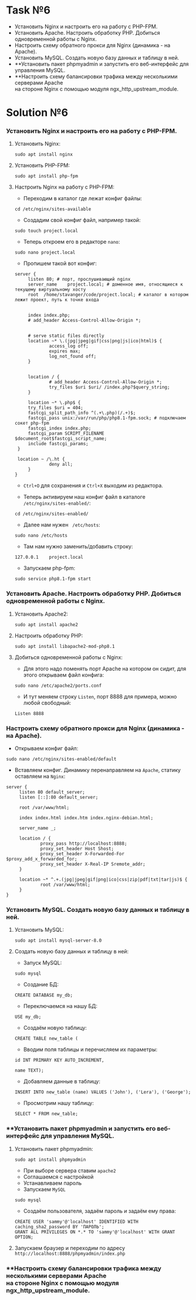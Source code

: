 # Task №6

* Установить Nginx и настроить его на работу с PHP-FPM.
* Установить Apache. Настроить обработку PHP. Добиться одновременной работы с Nginx.
* Настроить схему обратного прокси для Nginx (динамика - на Apache).
* Установить MySQL. Создать новую базу данных и таблицу в ней.
* **Установить пакет phpmyadmin и запустить его веб-интерфейс для управления MySQL.
* **Настроить схему балансировки трафика между несколькими серверами Apache<br>
на стороне Nginx с помощью модуля ngx_http_upstream_module.

# Solution №6

### Установить Nginx и настроить его на работу с PHP-FPM.

1) Установить Nginx:

    ```linux
    sudo apt install nginx
    ```

2) Установить PHP-FPM:

    ```linux
    sudo apt install php-fpm
    ```

3) Настроить Nginx на работу с PHP-FPM:

   * Переходим в каталог где лежат конфиг файлы:
   
   ```linux
   cd /etc/nginx/sites-available
   ```

   * Создадим свой конфиг файл, например такой:
   
   ```linux
   sudo touch project.local
   ```
   
   * Теперь откроем его в редакторе ```nano```:

   ```linux
   sudo nano project.local
   ```
   
   * Пропишем такой вот конфиг:

   ```nano
   server {
        listen 80; # порт, прослушивающий nginx
        server_name    project.local; # доменное имя, относящиеся к текущему виртуальному хосту
        root  /home/stavanger/code/project.local; # каталог в котором лежит проект, путь к точке входа


        index index.php;
        # add_header Access-Control-Allow-Origin *;


        # serve static files directly
        location ~* \.(jpg|jpeg|gif|css|png|js|ico|html)$ {
                access_log off;
                expires max;
                log_not_found off;
        }


        location / {
                # add_header Access-Control-Allow-Origin *;
                try_files $uri $uri/ /index.php?$query_string;
        }

        location ~* \.php$ {
        try_files $uri = 404;
        fastcgi_split_path_info ^(.+\.php)(/.+)$;
        fastcgi_pass unix:/var/run/php/php8.1-fpm.sock; # подключаем сокет php-fpm
        fastcgi_index index.php;
        fastcgi_param SCRIPT_FILENAME $document_root$fastcgi_script_name;
        include fastcgi_params;
    }

    location ~ /\.ht {
                deny all;
        }
   }
   ```
   
   * ```Ctrl+O``` для сохранения и ```Ctrl+X``` выходим из редактора.

   * Теперь активируем наш конфиг файл в каталоге ```/etc/nginx/sites-enabled/```:
   
   ````linux
   cd /etc/nginx/sites-enabled/
   ````

   * Далее нам нужен ``` /etc/hosts```:
   
   ````linux
   sudo nano /etc/hosts
   ````
   
   * Там нам нужно заменить/добавить строку:
   
   ```nano
   127.0.0.1    project.local
   ```
   
   * Запускаем php-fpm:
   
   ```linux
   sudo service php8.1-fpm start
   ```

### Установить Apache. Настроить обработку PHP. Добиться одновременной работы с Nginx.

1) Установить Apache2:

    ```linux
    sudo apt install apache2
    ```

2) Настроить обработку PHP:

   ```linux
   sudo apt install libapache2-mod-php8.1
   ```
   
3) Добиться одновременной работы с Nginx:

   * Для этого надо поменять порт Apache на котором он сидит, для этого открываем файл конфига:

   ```linux
   sudo nano /etc/apache2/ports.conf
   ```
   
   * И тут меняем строку ```Listen```, порт 8888 для примера, можно любой свободный:
   
   ```nano
   Listen 8888
   ```

### Настроить схему обратного прокси для Nginx (динамика - на Apache).

   * Открываем конфиг файл:

   ```linux
   sudo nano /etc/nginx/sites-enabled/default
   ```

   * Вставляем конфиг. Динамику перенаправляем на ```Apache```, статику оставляем на ```Nginx```:

   ```nano
   server {
        listen 80 default_server;
        listen [::]:80 default_server;

        root /var/www/html;

        index index.html index.htm index.nginx-debian.html;

        server_name _;

        location / {
                proxy_pass http://localhost:8888;
                proxy_set_header Host Shost;
                proxy_set_header X-Forwarded-For $proxy_add_x_forwarded_for;
                proxy_set_header X-Real-IP Sremote_addr;
        }

        location ~* ^.+.(jpg|jpeg|gif|png|ico|css|zip|pdf|txt|tar|js)$ {
                root /var/www/html;
        }
   }
   ```

### Установить MySQL. Создать новую базу данных и таблицу в ней.

1) Установить MySQL:

   ```linux
   sudo apt install mysql-server-8.0
   ```

2) Создать новую базу данных и таблицу в ней:

   * Запуск MySQL:
   
   ```linux
   sudo mysql
   ```

   * Создание БД:
   
   ```MySQL
   CREATE DATABASE my_db;
   ```
   
   * Переключаемся на нашу БД:
   
   ```MySQL
   USE my_db;
   ```
   
   * Создаём новую таблицу:
   
   ```MySQL
   CREATE TABLE new_table (
   ```
   
   * Вводим поля таблицы и перечисляем их параметры:

   ```MySQL
   id INT PRIMARY KEY AUTO_INCREMENT,
   ```

   ```MySQL
   name TEXT);
   ```
   
   * Добавляем данные в таблицу:
   ```MySQL
   INSERT INTO new_table (name) VALUES ('John'), ('Lera'), ('George');
   ```
   
   * Просмотрим нашу таблицу:

   ```MySQL
   SELECT * FROM new_table;
   ```

### **Установить пакет phpmyadmin и запустить его веб-интерфейс для управления MySQL.

1) Установить пакет phpmyadmin:
   
   ```linux
   sudo apt install phpmyadmin
   ```
   
   * При выборе сервера ставим ```apache2```
   * Соглашаемся с настройкой
   * Устанавливаем пароль
   * Запускаем ```MySQL```

   ```linux
   sudo mysql
   ```
   
   * Создаём пользователя, задаём пароль и задаём ему права:

   ```MySQL
   CREATE USER 'sammy'@'localhost' IDENTIFIED WITH caching_sha2_password BY 'ПАРОЛЬ';
   GRANT ALL PRIVILEGES ON *.* TO 'sammy'@'localhost' WITH GRANT OPTION;
   ```
   
2) Запускаем браузер и переходим по адресу ```http://localhost:8888/phpmyadmin/index.php```

### **Настроить схему балансировки трафика между несколькими серверами Apache<br> на стороне Nginx с помощью модуля ngx_http_upstream_module.